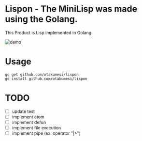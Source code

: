 # Lispon - The MiniLisp was made using the Golang.

This Product is Lisp implemented in Golang.

![demo](https://raw.githubusercontent.com/otakumesi/lispon/master/demo.gif "lisponDemo")

# Usage

```
go get github.com/otakumesi/lispon
go install github.com/otakumesi/lispon
```

# TODO
- [ ] update test
- [ ] implement atom
- [ ] implement defun
- [ ] implement file execution
- [ ] implement pipe (ex. operator "|>")
